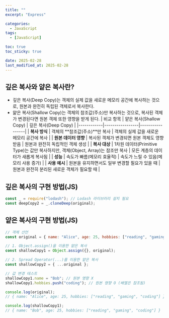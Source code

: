 ```yaml
---
title: ""
excerpt: "Express"

categories:
  - JavaScript
tags:
  - [JavaScript]

toc: true
toc_sticky: true

date: 2025-02-28
last_modified_at: 2025-02-28
---
```


## 깊은 복사와 얕은 복사란?

- 깊은 복사(Deep Copy)는 객체의 실제 값을 새로운 메모리 공간에 복사하는 것으로, 원본과 완전히 독립된 객체로서 복사한다.
- 얉은 복사(Shallow Copy)는 객체의 참조값(주소)만 복사하는 것으로, 복사된 객체가 변경된다면 원본 객체 또한 영향을 받게 된다.
  | 비교 항목 | 얕은 복사(Shallow Copy) | 깊은 복사(Deep Copy) |
  |------------|-----------------|-----------------|
  | **복사 방식** | 객체의 **참조값(주소)**만 복사 | 객체의 실제 값을 새로운 메모리 공간에 복사 |
  | **원본 데이터 영향** | 복사된 객체가 변경되면 원본 객체도 영향받음 | 원본과 완전히 독립적인 객체 생성 |
  | **복사 대상** | 1차원 데이터(Primitive Type)는 값만 복사하지만, 객체(Object, Array)는 참조만 복사 | 모든 계층의 데이터가 새롭게 복사됨 |
  | **성능** | 속도가 빠름(메모리 효율적) | 속도가 느릴 수 있음(메모리 사용 증가) |
  | **사용 예시** | 원본을 유지하면서도 일부 변경할 필요가 있을 때 | 원본과 완전히 분리된 새로운 객체가 필요할 때 |

## 깊은 복사의 구현 방법(JS)

```javascript
const _ = require("lodash"); // Lodash 라이브러리 설치 필요
const deepCopy2 = _.cloneDeep(original);
```

## 얕은 복사의 구현 방법(JS)

```javascript
// 객체 선언
const original = { name: "Alice", age: 25, hobbies: ["reading", "gaming"] };

// 1. Object.assign()을 이용한 얕은 복사
const shallowCopy1 = Object.assign({}, original);

// 2. Spread Operator(...)를 이용한 얕은 복사
const shallowCopy2 = { ...original };

// 값 변경 테스트
shallowCopy1.name = "Bob"; // 원본 영향 X
shallowCopy1.hobbies.push("coding"); // 원본 영향 O (배열은 참조됨)

console.log(original);
// { name: "Alice", age: 25, hobbies: ["reading", "gaming", "coding"] }

console.log(shallowCopy1);
// { name: "Bob", age: 25, hobbies: ["reading", "gaming", "coding"] }
```

